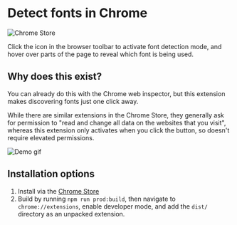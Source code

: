 # Detect fonts in Chrome

![Chrome Store](https://img.shields.io/chrome-web-store/v/mpljfgaicpdodihppfoolcididbkalce?color=blue)

Click the icon in the browser toolbar to activate font detection mode, and hover over parts of the page to reveal which font is being used.

## Why does this exist?
You can already do this with the Chrome web inspector, but this extension makes discovering fonts just one click away.

While there are similar extensions in the Chrome Store, they generally ask for permission to "read and change all data on the websites that you visit", whereas this extension only activates when you click the button, so doesn't require elevated permissions.

![Demo gif](https://user-images.githubusercontent.com/110275/79029506-9396e880-7b8c-11ea-8f7a-5a9a4f042507.gif)

## Installation options

1. Install via the [Chrome Store](https://chrome.google.com/webstore/detail/mpljfgaicpdodihppfoolcididbkalce)
2. Build by running `npm run prod:build`, then navigate to `chrome://extensions`, enable developer mode, and add the `dist/` directory as an unpacked extension.
